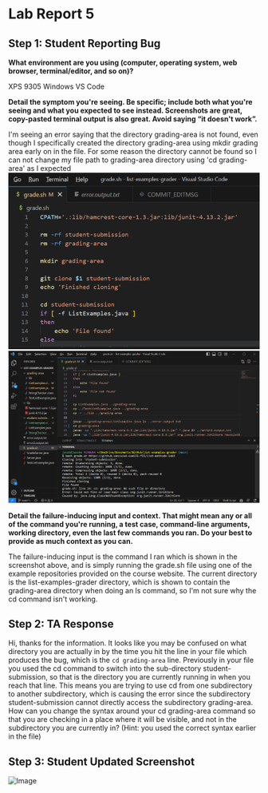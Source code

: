 # Lab Report 5
## Step 1: Student Reporting Bug

**What environment are you using (computer, operating system, web browser, terminal/editor, and so on)?**

XPS 9305 Windows VS Code

**Detail the symptom you're seeing. Be specific; include both what you're seeing and what you expected to see instead. Screenshots are great, copy-pasted terminal output is also great. Avoid saying “it doesn't work”.**

I'm seeing an error saying that the directory grading-area is not found, even though I specifically created the directory grading-area using mkdir grading area early on in the file. 
For some reason the directory cannot be found so I can not change my file path to grading-area directory using 'cd grading-area' as I expected
![Image](otro.png)
![Image](este.png)

**Detail the failure-inducing input and context. That might mean any or all of the command you're running, a test case, command-line arguments, working directory, even the last few commands you ran. Do your best to provide as much context as you can.**

The failure-inducing input is the command I ran which is shown in the screenshot above, and is simply running the grade.sh file using one of the example repositories provided on the course website. The current directory is the list-examples-grader directory, which is shown to contain the grading-area directory when doing an ls command, so I'm not sure why the cd command isn't working. 

## Step 2: TA Response
Hi, thanks for the information. It looks like you may be confused on what directory you are actually in by the time you hit the line in your file which produces the bug, which is the `cd grading-area` line. Previously in your file you used the cd command to switch into the sub-directory student-submission, so that is the directory you are currently running in when you reach that line. This means you are trying to use cd from one subdirectory to another subdirectory, which is causing the error since the subdirectory student-submission cannot directly access the subdirectory grading-area. How can you change the syntax around your cd grading-area command so that you are checking in a place where it will be visible, and not in the subdirectory you are currently in? (Hint: you used the correct syntax earlier in the file)

## Step 3: Student Updated Screenshot
![Image](2023-06-05(6).png)






